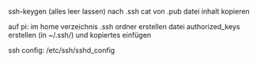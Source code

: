 ssh-keygen
(alles leer lassen)
nach .ssh
cat von .pub datei
inhalt kopieren

auf pi:
im home verzeichnis .ssh ordner erstellen
datei authorized_keys erstellen (in ~/.ssh/) und kopiertes einfügen


ssh config:
/etc/ssh/sshd_config
